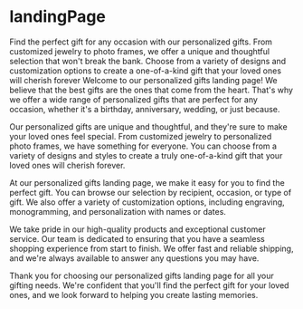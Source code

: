 # landingPage
Find the perfect gift for any occasion with our personalized gifts. From customized jewelry to photo frames, we offer a unique and thoughtful selection that won't break the bank. Choose from a variety of designs and customization options to create a one-of-a-kind gift that your loved ones will cherish forever
Welcome to our personalized gifts landing page! We believe that the best gifts are the ones that come from the heart. That's why we offer a wide range of personalized gifts that are perfect for any occasion, whether it's a birthday, anniversary, wedding, or just because.

Our personalized gifts are unique and thoughtful, and they're sure to make your loved ones feel special. From customized jewelry to personalized photo frames, we have something for everyone. You can choose from a variety of designs and styles to create a truly one-of-a-kind gift that your loved ones will cherish forever.

At our personalized gifts landing page, we make it easy for you to find the perfect gift. You can browse our selection by recipient, occasion, or type of gift. We also offer a variety of customization options, including engraving, monogramming, and personalization with names or dates.

We take pride in our high-quality products and exceptional customer service. Our team is dedicated to ensuring that you have a seamless shopping experience from start to finish. We offer fast and reliable shipping, and we're always available to answer any questions you may have.

Thank you for choosing our personalized gifts landing page for all your gifting needs. We're confident that you'll find the perfect gift for your loved ones, and we look forward to helping you create lasting memories.
